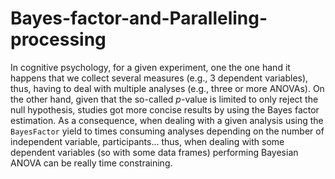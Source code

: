 # Bayes-factor-and-Paralleling-processing

In cognitive psychology, for a given experiment, one the one hand it happens that we collect several measures (e.g., 3 dependent variables), thus, having to deal with multiple analyses (e.g., three or more ANOVAs). On the other hand, given that the so-called $p$-value is limited to only reject the null hypothesis, studies got more concise results by using the Bayes factor estimation. As a consequence, when dealing with a given analysis using the `BayesFactor` yield to times consuming analyses depending on the number of independent variable, participants... thus, when dealing with some dependent variables (so with some data frames) performing Bayesian ANOVA can be really time constraining.

